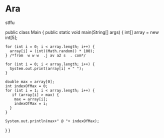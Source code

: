 # Ara
stffu 


public class Main {
  public static void main(String[] args) {
    int[] array = new int[5];

    for (int i = 0; i < array.length; i++) { 
      array[i] = (int)(Math.random() * 100); 
    } /*from  w w w  .j av a2 s  . com*/
    
    for (int i = 0; i < array.length; i++) { 
      System.out.print(array[i] + " "); 
    } 

    double max = array[0]; 
    int indexOfMax = 0; 
    for (int i = 1; i < array.length; i++) { 
       if (array[i] > max) { 
        max = array[i]; 
        indexOfMax = i; 
      } 
    } 

    System.out.println(max+" @ "+ indexOfMax);
  }
}

